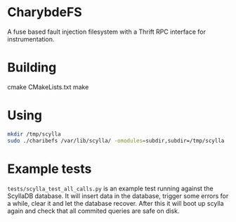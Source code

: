 
CharybdeFS
==========

A fuse based fault injection filesystem
with a Thrift RPC interface for instrumentation.

Building
========

cmake CMakeLists.txt
make

Using
=====

```sh
mkdir /tmp/scylla
sudo ./charibefs /var/lib/scylla/ -omodules=subdir,subdir=/tmp/scylla
```

Example tests
=============

`tests/scylla_test_all_calls.py` is an example test running against the
ScyllaDB database. It will insert data in the database, trigger some
errors for a while, clear it and let the database recover.
After this it will boot up scylla again and check that all commited
queries are safe on disk.

